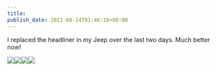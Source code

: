 ```yaml
---
title: 
publish_date: 2022-08-14T01:46:10+00:00
---
```


I replaced the headliner in my Jeep over the last two days. Much better now!

![](https://lukebouch-com.s3.us-west-004.backblazeb2.com/110/619ffc40-161d-4303-bee8-e0a654ca6bbc.jpg)![](https://lukebouch-com.s3.us-west-004.backblazeb2.com/111/00e61db6-adcc-4141-b096-2252251dfdcc.jpg)![](https://lukebouch-com.s3.us-west-004.backblazeb2.com/112/e388803b-c4bf-4ef9-9576-0ab763886c66.jpg)![](https://lukebouch-com.s3.us-west-004.backblazeb2.com/113/acc4db31-f375-489e-b509-e276283d95a4.jpg)
